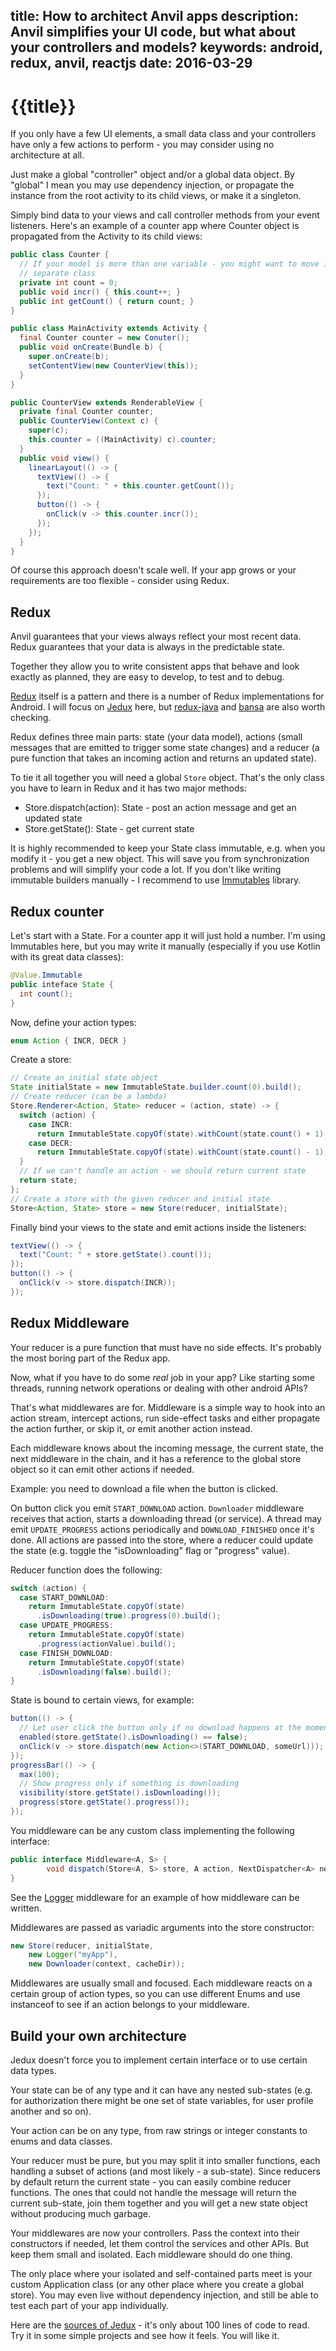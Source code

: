title: How to architect Anvil apps
description: Anvil simplifies your UI code, but what about your controllers and models?
keywords: android, redux, anvil, reactjs
date: 2016-03-29
---
# {{title}}

If you only have a few UI elements, a small data class and your controllers
have only a few actions to perform - you may consider using no architecture at
all.

Just make a global "controller" object and/or a global data object. By "global"
I mean you may use dependency injection, or propagate the instance from the
root activity to its child views, or make it a singleton.

Simply bind data to your views and call controller methods from your event
listeners. Here's an example of a counter app where Counter object is
propagated from the Activity to its child views:

```java
public class Counter {
  // If your model is more than one variable - you might want to move it to a
  // separate class
  private int count = 0;
  public void incr() { this.count++; }
  public int getCount() { return count; }
}

public class MainActivity extends Activity {
  final Counter counter = new Conuter();
  public void onCreate(Bundle b) {
    super.onCreate(b);
    setContentView(new CounterView(this));
  }
}

public CounterView extends RenderableView {
  private final Counter counter;
  public CounterView(Context c) {
    super(c);
    this.counter = ((MainActivity) c).counter;
  }
  public void view() {
    linearLayout(() -> {
      textView(() -> {
        text("Count: " + this.counter.getCount());
      });
      button(() -> {
        onClick(v -> this.counter.incr());
      });
    });
  }
}
```

Of course this approach doesn't scale well. If your app grows or your
requirements are too flexible - consider using Redux.

## Redux

Anvil guarantees that your views always reflect your most recent data. Redux
guarantees that your data is always in the predictable state.

Together they allow you to write consistent apps that behave and look exactly
as planned, they are easy to develop, to test and to debug.

[Redux](http://redux.js.org) itself is a pattern and there is a number of
Redux implementations for Android. I will focus on
[Jedux](https://github.com/trikita/jedux) here, but
[redux-java](https://github.com/glung/redux-java) and
[bansa](https://github.com/brianegan/bansa) are also worth checking.

Redux defines three main parts: state (your data model), actions (small
messages that are emitted to trigger some state changes) and a reducer (a pure
function that takes an incoming action and returns an updated state).

To tie it all together you will need a global `Store` object. That's the only
class you have to learn in Redux and it has two major methods:

* Store.dispatch(action): State - post an action message and get an updated state
* Store.getState(): State - get current state

It is highly recommended to keep your State class immutable, e.g. when you
modify it - you get a new object. This will save you from synchronization
problems and will simplify your code a lot. If you don't like writing immutable
builders manually - I recommend to use
[Immutables](http://immutables.github.io) library.

## Redux counter

Let's start with a State. For a counter app it will just hold a number. I'm
using Immutables here, but you may write it manually (especially if you use
Kotlin with its great data classes):

```java
@Value.Immutable
public inteface State {
  int count();
}
```

Now, define your action types:

```java
enum Action { INCR, DECR }
```

Create a store:

```java
// Create an initial state object
State initialState = new ImmutableState.builder.count(0).build();
// Create reducer (can be a lambda)
Store.Renderer<Action, State> reducer = (action, state) -> {
  switch (action) {
    case INCR:
      return ImmutableState.copyOf(state).withCount(state.count() + 1);
    case DECR:
      return ImmutableState.copyOf(state).withCount(state.count() - 1);
  }
  // If we can't handle an action - we should return current state
  return state;
};
// Create a store with the given reducer and initial state
Store<Action, State> store = new Store(reducer, initialState);
```

Finally bind your views to the state and emit actions inside the listeners:

```java
textView(() -> {
  text("Count: " + store.getState().count());
});
button(() -> {
  onClick(v -> store.dispatch(INCR));
});
```

## Redux Middleware

Your reducer is a pure function that must have no side effects. It's probably
the most boring part of the Redux app.

Now, what if you have to do some _real_ job in your app? Like starting some
threads, running network operations or dealing with other android APIs?

That's what middlewares are for. Middleware is a simple way to hook into an
action stream, intercept actions, run side-effect tasks and either propagate
the action further, or skip it, or emit another action instead.

Each middleware knows about the incoming message, the current state, the next
middleware in the chain, and it has a reference to the global store object so
it can emit other actions if needed.

Example: you need to download a file when the button is clicked.

On button click you emit `START_DOWNLOAD` action. `Downloader` middleware
receives that action, starts a downloading thread (or service). A thread may
emit `UPDATE_PROGRESS` actions periodically and `DOWNLOAD_FINISHED` once it's
done. All actions are passed into the store, where a reducer could update the
state (e.g. toggle the "isDownloading" flag or "progress" value).

Reducer function does the following:

```java
switch (action) {
  case START_DOWNLOAD:
    return ImmutableState.copyOf(state)
      .isDownloading(true).progress(0).build();
  case UPDATE_PROGRESS:
    return ImmutableState.copyOf(state)
      .progress(actionValue).build();
  case FINISH_DOWNLOAD:
    return ImmutableState.copyOf(state)
      .isDownloading(false).build();
}
```

State is bound to certain views, for example:

```java
button(() -> {
  // Let user click the button only if no download happens at the moment
  enabled(store.getState().isDownloading() == false);
  onClick(v -> store.dispatch(new Action<>(START_DOWNLOAD, someUrl)));
});
progressBar(() -> {
  max(100);
  // Show progress only if something is downloading
  visibility(store.getState().isDownloading());
  progress(store.getState().progress());
});
```

You middleware can be any custom class implementing the following interface:

```java
public interface Middleware<A, S> {
		void dispatch(Store<A, S> store, A action, NextDispatcher<A> next);
}
```

See the
[Logger](https://github.com/trikita/jedux/blob/master/library/src/main/java/trikita/jedux/Logger.java)
middleware for an example of how middleware can be written.

Middlewares are passed as variadic arguments into the store constructor:

```java
new Store(reducer, initialState,
	new Logger("myApp"),
	new Downloader(context, cacheDir));
```

Middlewares are usually small and focused. Each middleware reacts on a certain
group of action types, so you can use different Enums and use instanceof to see
if an action belongs to your middleware.

## Build your own architecture

Jedux doesn't force you to implement certain interface or to use certain data
types.

Your state can be of any type and it can have any nested sub-states (e.g. for
authorization there might be one set of state variables, for user profile
another and so on).

Your action can be on any type, from raw strings or integer constants to enums
and data classes.

Your reducer must be pure, but you may split it into smaller functions, each
handling a subset of actions (and most likely - a sub-state). Since reducers by
default return the current state - you can easily combine reducer functions.
The ones that could not handle the message will return the current sub-state,
join them together and you will get a new state object without producing much
garbage.

Your middlewares are now your controllers. Pass the context into their
constructors if needed, let them control the services and other APIs.
But keep them small and isolated. Each middleware should do one thing.

The only place where your isolated and self-contained parts meet is your custom
Application class (or any other place where you create a global store). You may
even live without dependency injection, and still be able to test each part of
your app individually.

Here are the [sources of Jedux](https://github.com/trikita/jedux) - it's only
about 100 lines of code to read. Try it in some simple projects and see how it
feels. You will like it.

